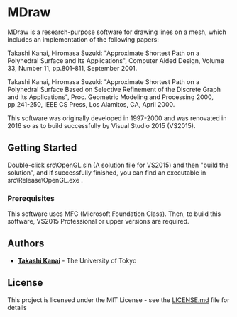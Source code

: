 # MDraw

MDraw is a research-purpose software for drawing lines on a mesh, which includes an implementation of the following papers:

Takashi Kanai, Hiromasa Suzuki:
"Approximate Shortest Path on a Polyhedral Surface and Its Applications",
Computer Aided Design, Volume 33, Number 11, pp.801-811, September 2001.

Takashi Kanai, Hiromasa Suzuki:
"Approximate Shortest Path on a Polyhedral Surface Based on Selective Refinement of the Discrete Graph and Its Applications",
Proc. Geometric Modeling and Processing 2000, pp.241-250, IEEE CS Press, Los Alamitos, CA, April 2000.

This software was originally developed in 1997-2000 and was renovated in 2016 so as to build successfully by Visual Studio 2015 (VS2015).

## Getting Started

Double-click src\OpenGL.sln (A solution file for VS2015) and then "build the solution", and if successfully finished, you can find an executable in src\Release\OpenGL.exe .

### Prerequisites

This software uses MFC (Microsoft Foundation Class). Then, to build this software, VS2015 Professional or upper versions are required.

## Authors

* **[Takashi Kanai](https://graphics.c.u-tokyo.ac.jp/hp/en/)** - The University of Tokyo

## License

This project is licensed under the MIT License - see the [LICENSE.md](LICENSE.md) file for details

